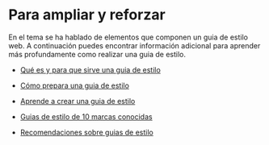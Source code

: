 # Para ampliar y reforzar

En el tema se ha hablado de elementos que componen un guia de estilo web. 
A continuación puedes encontrar información adicional para aprender más profundamente como realizar una guia de estilo.

- [Qué es y para que sirve una guia de estilo](https://glopdesign.com/guia-estilo-web/)
- [Cómo prepara una guia de estilo](https://es.wix.com/blog/2011/01/como-crear-una-guia-de-estilo/)
- [Aprende a crear una guia de estilo](https://www.canva.com/es_mx/aprende/aprende-a-crear-una-guia-de-estilo-visual-para-tu-marca/)
- [Guias de estilo de 10 marcas conocidas](http://www.staffcreativa.pe/blog/guias-de-estilo-diseno-de-paginas-web-diez-marcas-que-amamos/)

- [Recomendaciones sobre guias de estilo](recursos/Recomendaciones-sobre-guías-de-estilo.pdf)
